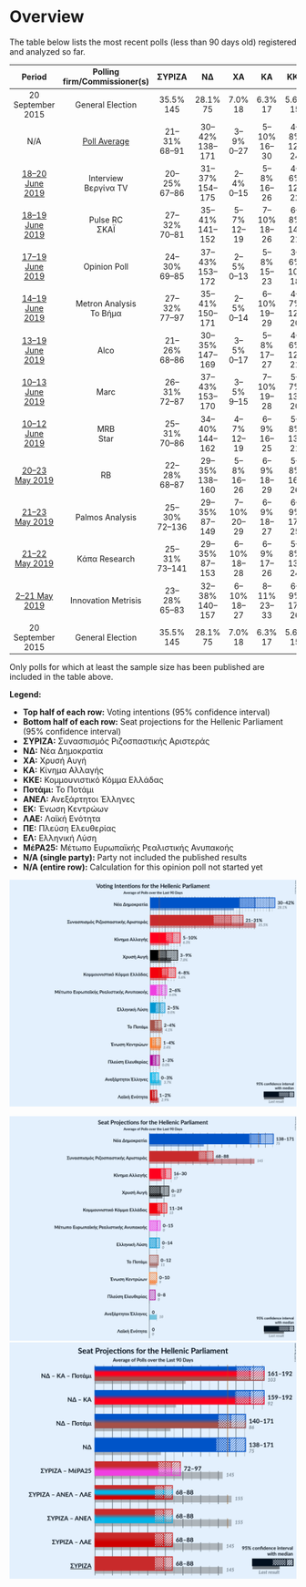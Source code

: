 # Overview

The table below lists the most recent polls (less than 90 days old) registered and analyzed so far.

| Period     | Polling firm/Commissioner(s) | ΣΥΡΙΖΑ | ΝΔ | ΧΑ | ΚΑ | ΚΚΕ | Ποτάμι | ΑΝΕΛ | ΕΚ | ΛΑΕ | ΠΕ | ΕΛ | ΜέΡΑ25 |
|:----------:|:----------------------------:|:--:|:--:|:--:|:--:|:--:|:--:|:--:|:--:|:--:|:--:|:--:|:--:|
| 20 September 2015 | General Election | 35.5% <br> 145 | 28.1% <br> 75 | 7.0% <br> 18 | 6.3% <br> 17 | 5.6% <br> 15 | 4.1% <br> 11 | 3.7% <br> 10 | 3.4% <br> 9 | 2.9% <br> 0 | 0.0% <br> 0 | 0.0% <br> 0 | 0.0% <br> 0 |
| N/A | [Poll Average](average.html) | 21–31% <br> 68–91 | 30–42% <br> 138–171 | 3–9% <br> 0–27 | 5–10% <br> 16–30 | 4–8% <br> 12–24 | 2–4% <br> 0–12 | 0–3% <br> 0 | 1–4% <br> 0–10 | 1–2% <br> 0 | 1–3% <br> 0–8 | 2–5% <br> 0–14 | 2–5% <br> 0–15 |
| [18–20 June 2019](2019-06-20-Interview.html) | Interview <br> Βεργίνα TV | 20–25% <br> 67–86 | 31–37% <br> 154–175 | 2–4% <br> 0–15 | 5–8% <br> 16–26 | 4–6% <br> 12–22 | N/A <br> N/A | N/A <br> N/A | 1–2% <br> 0 | N/A <br> N/A | 1–3% <br> 0 | 3–5% <br> 0–17 | 2–4% <br> 0–12 |
| [18–19 June 2019](2019-06-19-PulseRC.html) | Pulse RC <br> ΣΚΑΪ | 27–32% <br> 70–81 | 35–41% <br> 141–152 | 5–7% <br> 12–19 | 7–10% <br> 18–26 | 6–8% <br> 14–21 | N/A <br> N/A | N/A <br> N/A | 2–3% <br> 0–8 | N/A <br> N/A | 2–3% <br> 0–8 | 3–5% <br> 8–14 | 4–6% <br> 9–14 |
| [17–19 June 2019](2019-06-19-OpinionPoll.html) | Opinion Poll | 24–30% <br> 69–85 | 37–43% <br> 153–172 | 2–5% <br> 0–13 | 5–8% <br> 15–23 | 3–6% <br> 10–18 | N/A <br> N/A | N/A <br> N/A | 1–2% <br> 0 | N/A <br> N/A | 2–3% <br> 0–9 | 3–5% <br> 0–14 | 3–6% <br> 8–15 |
| [14–19 June 2019](2019-06-19-MetronAnalysis.html) | Metron Analysis <br> Το Βήμα | 27–32% <br> 77–97 | 35–41% <br> 150–171 | 2–5% <br> 0–14 | 6–10% <br> 19–29 | 4–7% <br> 12–20 | N/A <br> N/A | N/A <br> N/A | 2–4% <br> 0–10 | N/A <br> N/A | N/A <br> N/A | 2–4% <br> 0–12 | 2–4% <br> 0–10 |
| [13–19 June 2019](2019-06-19-Alco.html) | Alco | 21–26% <br> 68–86 | 30–35% <br> 147–169 | 3–5% <br> 0–17 | 5–8% <br> 17–27 | 4–6% <br> 12–21 | N/A <br> N/A | N/A <br> N/A | 1–2% <br> 0 | N/A <br> N/A | 1–3% <br> 0 | 2–4% <br> 0–14 | 3–5% <br> 0–16 |
| [10–13 June 2019](2019-06-13-Marc.html) | Marc | 26–31% <br> 72–87 | 37–43% <br> 153–170 | 3–5% <br> 9–15 | 7–10% <br> 19–28 | 5–7% <br> 13–20 | N/A <br> N/A | N/A <br> N/A | 1–2% <br> 0 | N/A <br> N/A | N/A <br> N/A | 3–5% <br> 0–13 | N/A <br> N/A |
| [10–12 June 2019](2019-06-12-MRB.html) | MRB <br> Star | 25–31% <br> 70–86 | 34–40% <br> 144–162 | 4–7% <br> 12–19 | 6–9% <br> 16–25 | 5–8% <br> 13–21 | N/A <br> N/A | N/A <br> N/A | 1–3% <br> 0–9 | N/A <br> N/A | N/A <br> N/A | 2–4% <br> 0–12 | 3–5% <br> 0–15 |
| [20–23 May 2019](2019-05-23-RB.html) | RB | 22–28% <br> 68–87 | 29–35% <br> 138–160 | 5–8% <br> 16–26 | 6–9% <br> 18–29 | 5–8% <br> 16–26 | 2–4% <br> 0–12 | 1–3% <br> 0 | 2–4% <br> 0–12 | N/A <br> N/A | 1–2% <br> 0 | 1–3% <br> 0–10 | N/A <br> N/A |
| [21–23 May 2019](2019-05-23-PalmosAnalysis.html) | Palmos Analysis | 25–30% <br> 72–136 | 29–35% <br> 87–149 | 7–10% <br> 20–29 | 6–9% <br> 18–27 | 6–9% <br> 17–25 | 2–3% <br> 0–9 | 0–2% <br> 0 | 0–2% <br> 0 | 1–2% <br> 0 | N/A <br> N/A | 3–5% <br> 0–14 | N/A <br> N/A |
| [21–22 May 2019](2019-05-22-ΚάπαResearch.html) | Κάπα Research | 25–31% <br> 73–141 | 29–35% <br> 87–153 | 6–10% <br> 18–28 | 6–9% <br> 17–26 | 5–8% <br> 13–24 | 2–4% <br> 0–12 | 1–3% <br> 0–9 | 1–3% <br> 0–9 | 1–2% <br> 0 | 1–2% <br> 0 | 2–5% <br> 0–14 | N/A <br> N/A |
| [2–21 May 2019](2019-05-21-InnovationMetrisis.html) | Innovation Metrisis | 23–28% <br> 65–83 | 32–38% <br> 140–157 | 6–10% <br> 18–27 | 8–11% <br> 23–33 | 6–9% <br> 17–26 | 1–3% <br> 0 | N/A <br> N/A | 2–4% <br> 0–10 | 1–2% <br> 0 | 1–3% <br> 0 | 2–4% <br> 0–11 | N/A <br> N/A |
| 20 September 2015 | General Election | 35.5% <br> 145 | 28.1% <br> 75 | 7.0% <br> 18 | 6.3% <br> 17 | 5.6% <br> 15 | 4.1% <br> 11 | 3.7% <br> 10 | 3.4% <br> 9 | 2.9% <br> 0 | 0.0% <br> 0 | 0.0% <br> 0 | 0.0% <br> 0 |

Only polls for which at least the sample size has been published are included in the table above.

**Legend:**
+ **Top half of each row:** Voting intentions (95% confidence interval)
+ **Bottom half of each row:** Seat projections for the Hellenic Parliament (95% confidence interval)
+ **ΣΥΡΙΖΑ:** Συνασπισμός Ριζοσπαστικής Αριστεράς
+ **ΝΔ:** Νέα Δημοκρατία
+ **ΧΑ:** Χρυσή Αυγή
+ **ΚΑ:** Κίνημα Αλλαγής
+ **ΚΚΕ:** Κομμουνιστικό Κόμμα Ελλάδας
+ **Ποτάμι:** Το Ποτάμι
+ **ΑΝΕΛ:** Ανεξάρτητοι Έλληνες
+ **ΕΚ:** Ένωση Κεντρώων
+ **ΛΑΕ:** Λαϊκή Ενότητα
+ **ΠΕ:** Πλεύση Ελευθερίας
+ **ΕΛ:** Ελληνική Λύση
+ **ΜέΡΑ25:** Μέτωπο Ευρωπαϊκής Ρεαλιστικής Ανυπακοής
+ **N/A (single party):** Party not included the published results
+ **N/A (entire row):** Calculation for this opinion poll not started yet


![Graph with voting intentions not yet produced](average.png "Voting Intentions")

![Graph with seats not yet produced](average-seats.png "Seats")
![Graph with coalitions seats not yet produced](average-coalitions-seats.png "Coalitions Seats")
